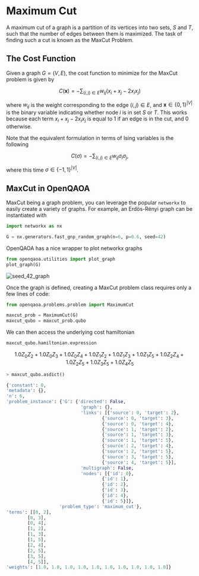 # Maximum Cut

A maximum cut of a graph is a partition of its vertices into two sets, $S$ and $T$, such that the number of edges between them is maximized. The task of finding such a cut is known as the MaxCut Problem.


## The Cost Function

Given a graph $G=(V, E)$, the cost function to minimize for the MaxCut problem is given by

$$
C(\textbf{x}) = -\sum_{(i, j)\in E} w_{ij} (x_i+x_j - 2x_i x_j )
$$

where $w_{ij}$ is the weight corresponding to the edge $(i,j) \in E$, and $\textbf{x}\in \{0, 1\}^{|V|}$ is the binary variable indicating whether node $i$ is in set $S$ or $T$. This works because each term $x_i+x_j - 2x_i x_j$ is equal to 1 if an edge is in the cut, and 0 otherwise.

Note that the equivalent formulation in terms of Ising variables is the following

$$
C(\sigma) = -\sum_{(i, j)\in E} w_{ij} \sigma_i\sigma_j,
$$

where this time $\sigma \in \{-1, 1\}^{|V|}$.

## MaxCut in OpenQAOA

MaxCut being a graph problem, you can leverage the popular `networkx` to easily create a variety of graphs. For example, an Erdös-Rényi graph can be instantiated with

```Python
import networkx as nx

G = nx.generators.fast_gnp_random_graph(n=6, p=0.6, seed=42)
```

OpenQAOA has a nice wrapper to plot networkx graphs

```Python
from openqaoa.utilities import plot_graph
plot_graph(G)
```

![seed_42_graph](/img/seed_42_graph.png)

Once the graph is defined, creating a MaxCut problem class requires only a few lines of code:

```Python
from openqaoa.problems.problem import MaximumCut

maxcut_prob = MaximumCut(G)
maxcut_qubo = maxcut_prob.qubo
```

We can then access the underlying cost hamiltonian 

```Python
maxcut_qubo.hamiltonian.expression
```

$$
1.0Z_{0}Z_{2} + 1.0Z_{0}Z_{3} + 1.0Z_{0}Z_{4} + 1.0Z_{1}Z_{2} + 1.0Z_{1}Z_{3} + 1.0Z_{1}Z_{5} + 1.0Z_{2}Z_{4} + 1.0Z_{2}Z_{5} + 1.0Z_{3}Z_{5} + 1.0Z_{4}Z_{5}
$$


```Python
> maxcut_qubo.asdict()

{'constant': 0,
'metadata': {},
'n': 6,
'problem_instance': {'G': {'directed': False,
                            'graph': {},
                            'links': [{'source': 0, 'target': 2},
                                    {'source': 0, 'target': 3},
                                    {'source': 0, 'target': 4},
                                    {'source': 1, 'target': 2},
                                    {'source': 1, 'target': 3},
                                    {'source': 1, 'target': 5},
                                    {'source': 2, 'target': 4},
                                    {'source': 2, 'target': 5},
                                    {'source': 3, 'target': 5},
                                    {'source': 4, 'target': 5}],
                            'multigraph': False,
                            'nodes': [{'id': 0},
                                    {'id': 1},
                                    {'id': 2},
                                    {'id': 3},
                                    {'id': 4},
                                    {'id': 5}]},
                    'problem_type': 'maximum_cut'},
'terms': [[0, 2],
        [0, 3],
        [0, 4],
        [1, 2],
        [1, 3],
        [1, 5],
        [2, 4],
        [2, 5],
        [3, 5],
        [4, 5]],
'weights': [1.0, 1.0, 1.0, 1.0, 1.0, 1.0, 1.0, 1.0, 1.0, 1.0]}
```